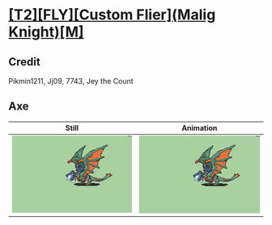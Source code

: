 # [\[T2\]\[FLY\]\[Custom Flier\]\(Malig Knight\)\[M\]](../)

## Credit

Pikmin1211, Jj09, 7743, Jey the Count
	
## Axe

| Still | Animation |
| :---: | :-------: |
| ![Axe still](./Axe_000.png) | ![Axe animation](./Axe.gif) |
